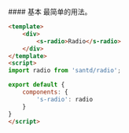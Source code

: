 <text lang="cn">
#### 基本
最简单的用法。
</text>

```html
<template>
    <div>
        <s-radio>Radio</s-radio>
    </div>
</template>
<script>
import radio from 'santd/radio';

export default {
    components: {
        's-radio': radio
    }
}
</script>
```
